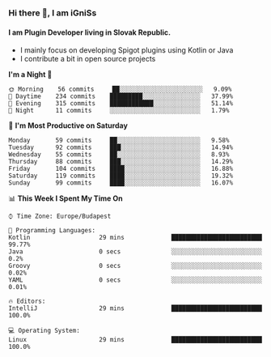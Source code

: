### Hi there 👋, I am iGniSs

#### I am Plugin Developer living in Slovak Republic.
- I mainly focus on developing Spigot plugins using Kotlin or Java
- I contribute a bit in open source projects

<!--START_SECTION:waka-->
**I'm a Night 🦉** 

```text
🌞 Morning    56 commits     ██░░░░░░░░░░░░░░░░░░░░░░░   9.09% 
🌆 Daytime    234 commits    █████████░░░░░░░░░░░░░░░░   37.99% 
🌃 Evening    315 commits    ████████████░░░░░░░░░░░░░   51.14% 
🌙 Night      11 commits     ░░░░░░░░░░░░░░░░░░░░░░░░░   1.79%

```
📅 **I'm Most Productive on Saturday** 

```text
Monday       59 commits     ██░░░░░░░░░░░░░░░░░░░░░░░   9.58% 
Tuesday      92 commits     ███░░░░░░░░░░░░░░░░░░░░░░   14.94% 
Wednesday    55 commits     ██░░░░░░░░░░░░░░░░░░░░░░░   8.93% 
Thursday     88 commits     ███░░░░░░░░░░░░░░░░░░░░░░   14.29% 
Friday       104 commits    ████░░░░░░░░░░░░░░░░░░░░░   16.88% 
Saturday     119 commits    ████░░░░░░░░░░░░░░░░░░░░░   19.32% 
Sunday       99 commits     ████░░░░░░░░░░░░░░░░░░░░░   16.07%

```


📊 **This Week I Spent My Time On** 

```text
⌚︎ Time Zone: Europe/Budapest

💬 Programming Languages: 
Kotlin                   29 mins             █████████████████████████   99.77% 
Java                     0 secs              ░░░░░░░░░░░░░░░░░░░░░░░░░   0.2% 
Groovy                   0 secs              ░░░░░░░░░░░░░░░░░░░░░░░░░   0.02% 
YAML                     0 secs              ░░░░░░░░░░░░░░░░░░░░░░░░░   0.01%

🔥 Editors: 
IntelliJ                 29 mins             █████████████████████████   100.0%

💻 Operating System: 
Linux                    29 mins             █████████████████████████   100.0%

```


<!--END_SECTION:waka-->